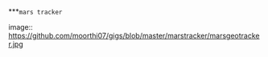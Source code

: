 ***`mars tracker`

image:: https://github.com/moorthi07/gigs/blob/master/marstracker/marsgeotracker.jpg
